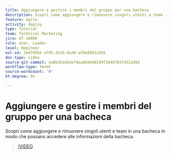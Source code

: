 ```yaml
---
title: Aggiungere e gestire i membri del gruppo per una bacheca
description: Scopri come aggiungere e rimuovere singoli utenti e team in una bacheca in modo che possano accedere alle informazioni della bacheca.
feature: Agile
activity: deploy
type: Tutorial
team: Technical Marketing
jira: KT-10809
role: User, Leader
level: Beginner
exl-id: 2ed7d5b5-e795-42cb-8a36-af6e8801a3b5
doc-type: video
source-git-commit: ea0bd2ad43efdaa6b84d8249f2848783fd531d93
workflow-type: tm+mt
source-wordcount: '0'
ht-degree: 0%

---
```


# Aggiungere e gestire i membri del gruppo per una bacheca

Scopri come aggiungere e rimuovere singoli utenti e team in una bacheca in modo che possano accedere alle informazioni della bacheca.

>[!VIDEO](https://video.tv.adobe.com/v/346808/?quality=12&learn=on)
